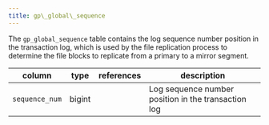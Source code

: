 ```yaml
---
title: gp\_global\_sequence 
---
```


The `gp_global_sequence` table contains the log sequence number position in the transaction log, which is used by the file replication process to determine the file blocks to replicate from a primary to a mirror segment.

|column|type|references|description|
|------|----|----------|-----------|
|`sequence_num`|bigint| |Log sequence number position in the transaction log|

